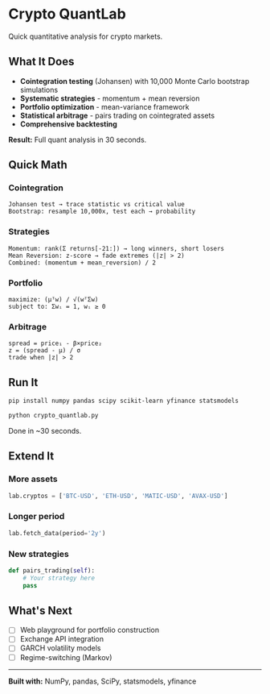 # Crypto QuantLab

Quick quantitative analysis for crypto markets.

## What It Does

- **Cointegration testing** (Johansen) with 10,000 Monte Carlo bootstrap simulations
- **Systematic strategies** - momentum + mean reversion
- **Portfolio optimization** - mean-variance framework
- **Statistical arbitrage** - pairs trading on cointegrated assets
- **Comprehensive backtesting**

**Result:** Full quant analysis in 30 seconds.

## Quick Math

### Cointegration

```
Johansen test → trace statistic vs critical value
Bootstrap: resample 10,000x, test each → probability
```

### Strategies

```
Momentum: rank(Σ returns[-21:]) → long winners, short losers
Mean Reversion: z-score → fade extremes (|z| > 2)
Combined: (momentum + mean_reversion) / 2
```

### Portfolio

```
maximize: (μᵀw) / √(wᵀΣw)
subject to: Σwᵢ = 1, wᵢ ≥ 0
```

### Arbitrage

```
spread = price₁ - β×price₂
z = (spread - μ) / σ
trade when |z| > 2
```

## Run It

```bash
pip install numpy pandas scipy scikit-learn yfinance statsmodels

python crypto_quantlab.py
```

Done in ~30 seconds.

## Extend It

### More assets

```python
lab.cryptos = ['BTC-USD', 'ETH-USD', 'MATIC-USD', 'AVAX-USD']
```

### Longer period

```python
lab.fetch_data(period='2y')
```

### New strategies

```python
def pairs_trading(self):
    # Your strategy here
    pass
```

## What's Next

- [ ] Web playground for portfolio construction
- [ ] Exchange API integration
- [ ] GARCH volatility models
- [ ] Regime-switching (Markov)

---

**Built with:** NumPy, pandas, SciPy, statsmodels, yfinance
